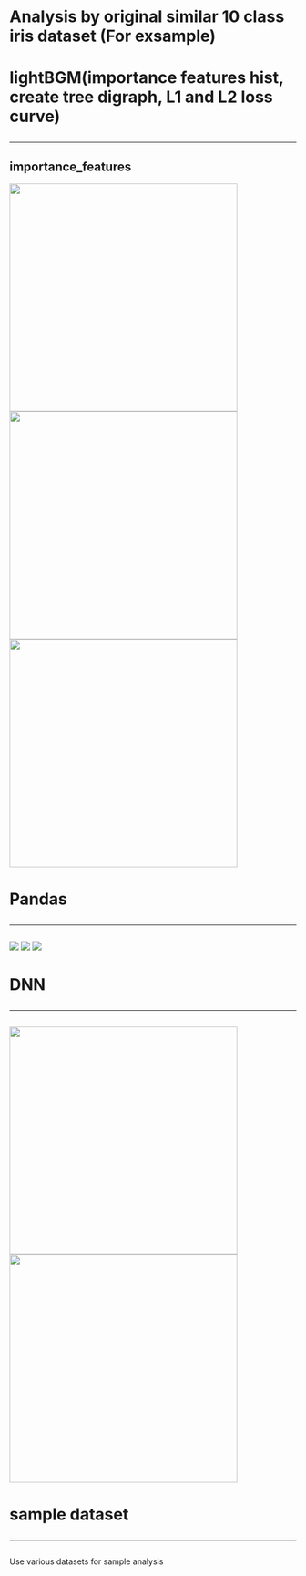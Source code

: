 # Analysis by original similar 10 class iris dataset (For exsample)


# lightBGM(importance features hist, create tree digraph, L1 and L2 loss curve)<hr>

## importance_features

<img src="https://user-images.githubusercontent.com/48679574/108627938-592ff480-749b-11eb-80a5-c8f3962ca533.png" width="400px"><img src="https://user-images.githubusercontent.com/48679574/108628366-d9575980-749d-11eb-8447-b62d026f3568.png" width="400px"><img src="https://user-images.githubusercontent.com/48679574/108628370-dceae080-749d-11eb-9d5b-aef92bc701b0.png" width="400px">


# Pandas<hr>

<img src="https://user-images.githubusercontent.com/48679574/108627986-9f855380-749b-11eb-8b9a-817a9d86a79c.png">

<img src="https://user-images.githubusercontent.com/48679574/108627995-a7dd8e80-749b-11eb-9527-0d47fb05c47e.png">

<img src="https://user-images.githubusercontent.com/48679574/108628000-af049c80-749b-11eb-8d82-d0a883f1823b.png">

# DNN<hr>

<img src="https://user-images.githubusercontent.com/48679574/108628064-03a81780-749c-11eb-8581-55eccbf78769.png" width="400px"><img src="https://user-images.githubusercontent.com/48679574/108628071-0a368f00-749c-11eb-9106-55b1a96e880f.png" width="400px">


# sample dataset<hr>

Use various datasets for sample analysis
